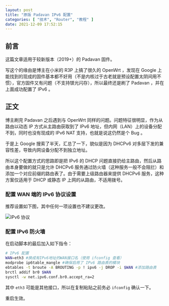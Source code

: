 ```yaml
---
layout: post
title: "原版 Padavan IPv6 配置"
categories: [ "技术", "Router", "教程" ]
date: 2021-12-09 17:52:15
---
```


## 前言

这篇文章适用于较新版本（2019+）的 Padavan 固件。

写这个的缘由是博主在小米的 R3P 上搞了很久的 OpenWrt ，发现在 Google 上能找到的现成的固件基本都不好用（不是内核过于古老就是预设配置太阴间用不惯），官方固件又有问题（不支持镁光闪存），所以最终还是刷了 Padavan ，并在上面成功配置了 IPv6 。

## 正文

博主刷完 Padavan 之后遇到与 OpenWrt 同样的问题。问题特征很明显，作为从路由以动态 IP 方式从主路由获取到了 IPv6 地址，但内网（LAN）上的设备分配不到，同时也没有现成的 IPv6 NAT 支持，也就是说这仍然是个 Bug 。

于是上 Google 搜索了半天，汇总了一下，貌似是因为 DHCPv6 对多层下发的兼容性差，导致内网设备分配不到独立地址。

所以这个配置方式的思路即是把 IPv6 的 DHCP 问题直接扔给主路由，然后从路由本身要做的就只是允许 DHCPv6 服务通过防火墙（这种服务一般不会阻拦）和添加一个对应前缀的路由表了。由于需要上级路由器来提供 DHCPv6 服务，这种方案仅适用于 DHCP 或静态 IP 上网的从路由，不适用拨号。

### 配置 WAN 端的 IPv6 协议设置

推荐设置如下图，其中任何一项设置也不建议更改。

![IPv6 协议](https://upload.cc/i1/2021/12/09/rFaLUz.png)

### 配置 IPv6 防火墙

在启动脚本的最后加入如下指令：

```sh
# IPv6 配置
WAN=eth3 #换成有IPv6地址的WAN接口名（使用 ifconfig 查看）
modprobe ip6table_mangle #确保启用了 IPv6 路由表的模块
ebtables -t broute -A BROUTING -p ! ipv6 -j DROP -i $WAN #添加路由表
brctl addif br0 $WAN
sysctl -w net.ipv6.conf.br0.accept_ra=2
```

其中 `eth3` 可能是其他接口，所以在复制粘贴之前务必 `ifconfig` 确认一下。

重启生效。